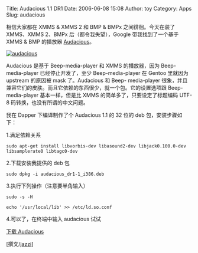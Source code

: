 Title: Audacious 1.1 DR1
Date: 2006-06-08 15:08
Author: toy
Category: Apps
Slug: audacious

相信大家都在 XMMS & XMMS 2 和 BMP & BMPx 之间徘徊。今天在装了 XMMS、XMMS
2、BMPx 后（都令我失望），Google 带我找到了一个基于 XMMS & BMP 的播放器
[Audacious](http://audacious-media-player.org)。

[![audacious](http://i.linuxtoy.org/i/audacious_s_jazzi.png)](http://i.linuxtoy.org/i/audacious_jazzi.png)

Audacious 是基于 Beep-media-player 和 XMMS 的播放器，因为
Beep-media-player 已经停止开发了，至少 Beep-media-player 在 Gentoo
里就因为 upstream 的原因被 mask 了。Audacious 和 Beep- media-player
很象，并且兼容它们的皮肤。而且它依赖的东西很少，就一个包。它的设置选项跟
Beep-media-player 基本一样，但是比 XMMS 的简单多了，只要设定了标题编码
UTF-8 码转换，也没有所谓的中文问题。

我在 Dapper 下编译制作了个 Audacious 1.1 的 32 位的 deb
包，安装步骤如下：

1.满足依赖关系

`sudo apt-get install libvorbis-dev libasound2-dev libjack0.100.0-dev libsamplerate0 libtagc0-dev`

2.下载安装我提供的 deb 包

`sudo dpkg -i audacious_dr1-1_i386.deb`

3.执行下列操作（注意要半角输入）

`sudo -s -H`

`echo '/usr/local/lib' >> /etc/ld.so.conf`

4.可以了，在终端中输入 audacious 试试

[下载 Audacious](/deb/audacious_dr1-1_i386.deb)

[撰文/[jazzi](mailto:jazzihong22@gmail.com)]

